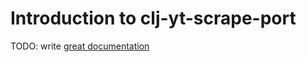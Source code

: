 # Introduction to clj-yt-scrape-port

TODO: write [great documentation](http://jacobian.org/writing/what-to-write/)
